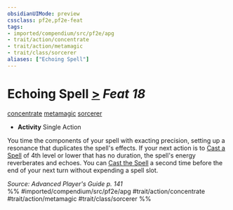 ```yaml
---
obsidianUIMode: preview
cssclass: pf2e,pf2e-feat
tags:
- imported/compendium/src/pf2e/apg
- trait/action/concentrate
- trait/action/metamagic
- trait/class/sorcerer
aliases: ["Echoing Spell"]
---
```

# Echoing Spell  [>](chapter-9-playing-the-game.md#Actions "Single Action") *Feat 18*  
[concentrate](concentrate.md)  [metamagic](metamagic.md)  [sorcerer](rules/traits/sorcerer.md)  

- **Activity** Single Action

You time the components of your spell with exacting precision, setting up a resonance that duplicates the spell's effects. If your next action is to [Cast a Spell](cast-a-spell.md) of 4th level or lower that has no duration, the spell's energy reverberates and echoes. You can [Cast the Spell](cast-a-spell.md) a second time before the end of your next turn without expending a spell slot.

*Source: Advanced Player's Guide p. 141*  
%% #imported/compendium/src/pf2e/apg #trait/action/concentrate #trait/action/metamagic #trait/class/sorcerer %%